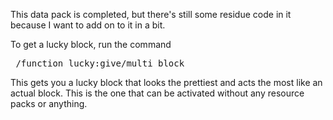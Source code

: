 This data pack is completed, but there's still some residue code in it because I want to add on to it in a bit. 

To get a lucky block, run the command
<pre> /function lucky:give/multi_block </pre>
This gets you a lucky block that looks the prettiest and acts the most like an actual block. This is the one that can be activated without any resource packs or anything.
